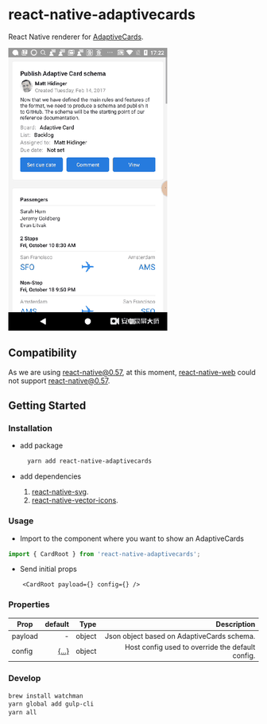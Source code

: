 # react-native-adaptivecards

React Native renderer for [AdaptiveCards](http://adaptivecards.io/).

![Sample Screenshot](./screenshot.gif "Sample Screenshot")

## Compatibility

As we are using react-native@0.57, at this moment, [react-native-web](https://github.com/necolas/react-native-web) could not support react-native@0.57.

## Getting Started

### Installation

* add package

  ```bash
    yarn add react-native-adaptivecards
  ```

* add dependencies
  1. [react-native-svg](https://github.com/react-native-community/react-native-svg).
  1. [react-native-vector-icons](https://github.com/oblador/react-native-vector-icons).

### Usage

* Import to the component where you want to show an AdaptiveCards

```ts
import { CardRoot } from 'react-native-adaptivecards';
```

* Send initial props

```tsx
    <CardRoot payload={} config={} />
```

### Properties

| Prop          | default                                     |  Type     | Description              |
| ------------- | -------------------------------------------:| ---------:| ------------------------:|
| payload  | -                                           | object    | Json object based on AdaptiveCards schema. |
| config | [{...}](./src/Configs/default.json)  | object    | Host config used to override the default config.        |

### Develop

```bash
brew install watchman
yarn global add gulp-cli
yarn all
```
